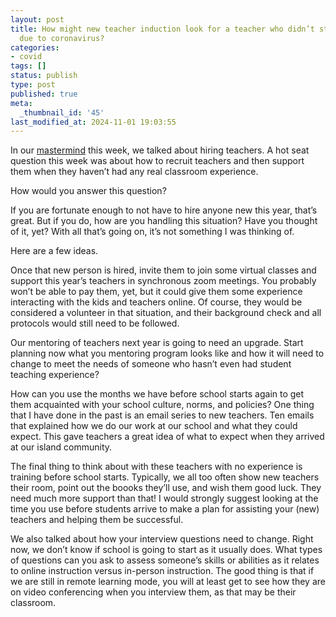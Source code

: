 ```yaml
---
layout: post
title: How might new teacher induction look for a teacher who didn’t student teach
  due to coronavirus?
categories:
- covid
tags: []
status: publish
type: post
published: true
meta:
  _thumbnail_id: '45'
last_modified_at: 2024-11-01 19:03:55
---
```


In our 
[mastermind](http://jethrojones.com/mastermind) this week, we talked about hiring teachers. 
A hot seat question this week was about how to recruit teachers and then support them when they haven’t had any real classroom experience.

How would you answer this question?

If you are fortunate enough to not have to hire anyone new this year, that’s great. But if you do, how are you handling this situation? Have you thought of it, yet? With all that’s going on, it’s not something I was thinking of.

Here are a few ideas.

Once that new person is hired, invite them to join some virtual classes and support this year’s teachers in synchronous zoom meetings. You probably won’t be able to pay them, yet, but it could give them some experience interacting with the kids and teachers online. Of course, they would be considered a volunteer in that situation, and their background check and all protocols would still need to be followed.

Our mentoring of teachers next year is going to need an upgrade. Start planning now what you mentoring program looks like and how it will need to change to meet the needs of someone who hasn’t even had student teaching experience?

How can you use the months we have before school starts again to get them acquainted with your school culture, norms, and policies? One thing that I have done in the past is an email series to new teachers. Ten emails that explained how we do our work at our school and what they could expect. This gave teachers a great idea of what to expect when they arrived at our island community.

The final thing to think about with these teachers with no experience is training before school starts. Typically, we all too often show new teachers their room, point out the boooks they’ll use, and wish them good luck. They need much more support than that! I would strongly suggest looking at the time you use before students arrive to make a plan for assisting your (new) teachers and helping them be successful.

We also talked about how your interview questions need to change. Right now, we don’t know if school is going to start as it usually does. What types of questions can you ask to assess someone’s skills or abilities as it relates to online instruction versus in-person instruction. The good thing is that if we are still in remote learning mode, you will at least get to see how they are on video conferencing when you interview them, as that may be their classroom.

